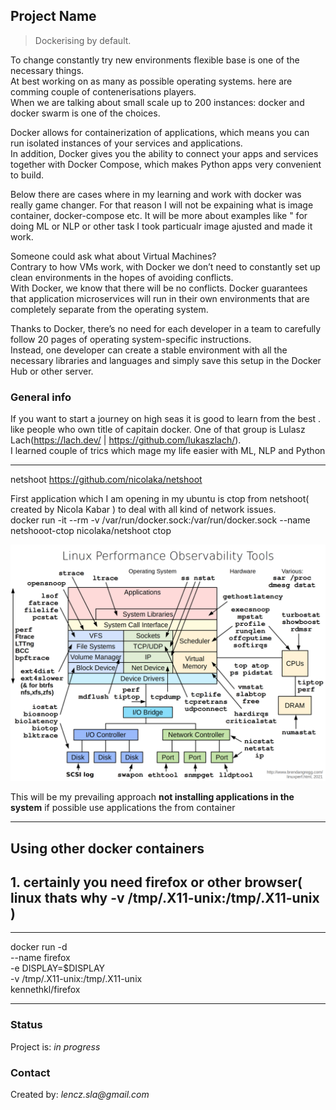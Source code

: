 ## Project Name
> <p>Dockerising by default.<br>
To change constantly try new environments flexible base is one of the necessary things.<br>
At best  working on as many as possible operating systems. here are comming couple of contenerisations players.<br>
When we are talking about small scale up to 200 instances: docker and docker swarm is one of the choices. <br>
 
Docker allows for containerization of applications, which means you can run isolated instances of your services and applications. <br> In addition, Docker gives you the ability to connect your apps and services together with Docker Compose, which makes Python apps very convenient to build.<br>
 
Below there are cases where in my learning and work with docker was really game changer.
For that reason I will not be expaining what is image container, docker-compose etc. 
It will be more about examples like " for doing ML or NLP or other task I took particualr image ajusted and made it work.

Someone could ask what about Virtual Machines?<br>
Contrary to how VMs work, with Docker we don’t need to constantly set up clean environments in the hopes of avoiding conflicts.<br>
With Docker, we know that there will be no conflicts. Docker guarantees that application microservices will run in their own environments that are completely separate from the operating system.

Thanks to Docker, there’s no need for each developer in a team to carefully follow 20 pages of operating system-specific instructions. <br>Instead, one developer can create a stable environment with all the necessary libraries and languages and simply save this setup in the Docker Hub or other server.




### General info
If you want to start a journey on high seas it is good to learn from the best .
like people who  own title of capitain docker.
One of that group is Lulasz Lach(https://lach.dev/ | https://github.com/lukaszlach/). <br>I learned couple of trics which mage my life easier with ML, NLP and Python



 ---
netshoot
https://github.com/nicolaka/netshoot
 
 


First application which I am opening in my ubuntu is 
ctop from netshoot( created by Nicola Kabar ) to deal with all kind of network issues.<br>
docker run -it --rm -v /var/run/docker.sock:/var/run/docker.sock --name netshooot-ctop nicolaka/netshoot  ctop
 
![what for is netshoot](netshoot.png)

This will be my prevailing approach __not installing applications in the system__ if possible use applications the from container 


---

 
## Using other docker containers



## 1.  certainly you need firefox or other browser( linux thats why -v /tmp/.X11-unix:/tmp/.X11-unix  )


--- 

docker run -d \
--name firefox \
-e DISPLAY=$DISPLAY \
-v /tmp/.X11-unix:/tmp/.X11-unix \
kennethkl/firefox


---



### Status
Project is: _in progress_ 








### Contact
Created by: _lencz.sla@gmail.com_

